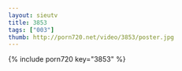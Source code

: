 ```yaml
--- 
layout: sieutv
title: 3853
tags: ["003"]
thumb: http://porn720.net/video/3853/poster.jpg
---
```

{% include porn720 key="3853" %} 
